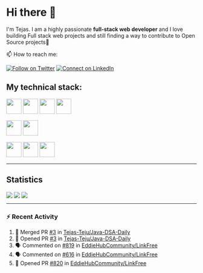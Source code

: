 # Hi there 👋

I'm Tejas.  I am a highly passionate **full-stack web developer** and I love building Full stack web projects and still finding a way to contribute to Open Source projects:raised_hands:

📫 How to reach me:


[![Follow on Twitter](https://img.shields.io/badge/--twitter?label=Twitter&logo=Twitter&style=social)](https://twitter.com/tejas_teju97) [![Connect on LinkedIn](https://img.shields.io/badge/--linkedin?label=LinkedIn&logo=LinkedIn&style=social)](https://www.linkedin.com/in/tejassadashivappa)

## My technical stack:  

<span><img height="40" src="https://img.icons8.com/color/48/000000/html-5--v1.png"/><span>
<span><img height="40" src="https://img.icons8.com/color/48/000000/css3.png"/></span>
<span><img height="40" src="https://img.icons8.com/color/48/000000/javascript--v2.png"/></span>
<span><img height="40" src="https://img.icons8.com/officel/40/000000/react.png"/></span>
  
<span><img height="40" src="https://img.icons8.com/color/48/000000/java-coffee-cup-logo--v1.png"/></span>
<span><img height="40" src="https://img.icons8.com/color/48/000000/spring-logo.png"/></span>
  
<span><img height="40" src="https://img.icons8.com/color/48/000000/mysql-logo.png"/></span>
<span><img height="40" src="https://img.icons8.com/color/48/000000/postgreesql.png"/></span>
<span><img height="40" src="https://img.icons8.com/color/48/000000/mongodb.png"/></span>

---
  
## Statistics
  
<span><img align="center" src="https://github-readme-stats.vercel.app/api?username=Tejas-Teju&hide=stars&show_icons=true" /></span>
<span><img align="center" src="https://github-readme-stats.vercel.app/api/top-langs/?username=Tejas-Teju&hide=ruby&layout=compact" /></span>
<span><img align="center" src="https://github-readme-streak-stats.herokuapp.com/?user=Tejas-Teju" /></span>

---
  
### :zap: Recent Activity

<!--START_SECTION:activity-->
1. 🎉 Merged PR [#3](https://github.com/Tejas-Teju/Java-DSA-Daily/pull/3) in [Tejas-Teju/Java-DSA-Daily](https://github.com/Tejas-Teju/Java-DSA-Daily)
2. 💪 Opened PR [#3](https://github.com/Tejas-Teju/Java-DSA-Daily/pull/3) in [Tejas-Teju/Java-DSA-Daily](https://github.com/Tejas-Teju/Java-DSA-Daily)
3. 🗣 Commented on [#819](https://github.com/EddieHubCommunity/LinkFree/issues/819) in [EddieHubCommunity/LinkFree](https://github.com/EddieHubCommunity/LinkFree)
4. 🗣 Commented on [#616](https://github.com/EddieHubCommunity/LinkFree/issues/616) in [EddieHubCommunity/LinkFree](https://github.com/EddieHubCommunity/LinkFree)
5. 💪 Opened PR [#820](https://github.com/EddieHubCommunity/LinkFree/pull/820) in [EddieHubCommunity/LinkFree](https://github.com/EddieHubCommunity/LinkFree)
<!--END_SECTION:activity-->

<!--
**Tejas-Teju/Tejas-Teju** is a ✨ _special_ ✨ repository because its `README.md` (this file) appears on your GitHub profile.

Here are some ideas to get you started:

- 🔭 I’m currently working on ...
- 🌱 I’m currently learning ...
- 👯 I’m looking to collaborate on ...
- 🤔 I’m looking for help with ...
- 💬 Ask me about ...
- 📫 How to reach me: ...
- 😄 Pronouns: ...
- ⚡ Fun fact: ...
-->
